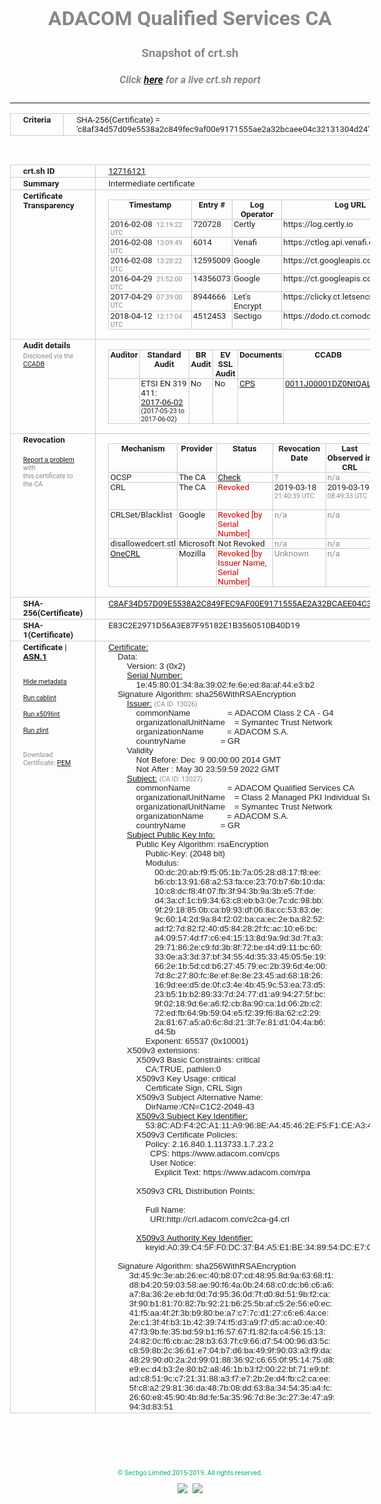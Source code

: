 # ADACOM Qualified Services CA
### Snapshot of crt.sh
##### Click [here](https://crt.sh/?q=C8AF34D57D09E5538A2C849FEC9AF00E9171555AE2A32BCAEE04C32131304D24) for a live crt.sh report

---
<!DOCTYPE HTML PUBLIC "-//W3C//DTD HTML 4.0 Transitional//EN">
<HTML>
<HEAD>
  <META http-equiv="Content-Type" content="text/html; charset=UTF-8">
  <TITLE>crt.sh | c8af34d57d09e5538a2c849fec9af00e9171555ae2a32bcaee04c32131304d24</TITLE>
  <META name="description" content="Free CT Log Certificate Search Tool from Sectigo (formerly Comodo CA)">
  <META name="keywords" content="crt.sh, CT, Certificate Transparency, Certificate Search, SSL Certificate, Sectigo, Comodo CA">
  <LINK href="//fonts.googleapis.com/css?family=Roboto+Mono|Roboto:400,400i,700,700i" rel="stylesheet">
  <STYLE type="text/css">
    a {
      white-space: nowrap;
    }
    body {
      color: #888888;
      font: 12pt Roboto, sans-serif;
      padding-top: 10px;
      text-align: center
    }
    form {
      margin: 0px
    }
    span {
      border-radius: 10px
    }
    span.heading {
      color: #888888;
      font: 12pt Roboto, sans-serif
    }
    span.title {
      background-color: #00B373;
      color: #FFFFFF;
      font: bold 18pt Roboto, sans-serif;
      padding: 0px 5px
    }
    span.text {
      color: #888888;
      font: 10pt Roboto, sans-serif
    }
    span.whiteongrey {
      background-color: #D9D9D6;
      color: #FFFFFF;
      font: bold 18pt Roboto, sans-serif;
      padding: 0px 5px
    }
    table {
      border-collapse: collapse;
      color: #222222;
      font: 10pt Roboto, sans-serif;
      margin-left: auto;
      margin-right: auto
    }
    table.options {
      border: none;
      margin-left: 10px
    }
    td, th {
      border: 1px solid #CCCCCC;
      padding: 0px 2px;
      text-align: left;
      vertical-align: top
    }
    td.outer, th.outer {
      border: 1px solid #CCCCCC;
      padding: 2px 20px;
      text-align: left
    }
    th.heading {
      color: #888888;
      font: bold italic 12pt Roboto, sans-serif;
      padding: 20px 0px 0px;
      text-align: center
    }
    th.options, td.options {
      border: none;
      vertical-align: middle
    }
    td.text {
      font: 10pt "Roboto Mono", sans-serif;
      padding: 2px 20px
    }
    td.heading {
      border: none;
      color: #888888;
      font: 12pt Roboto, sans-serif;
      padding-top: 20px;
      text-align: center
    }
    table.lint td, th {
      text-align: center
    }
    .button {
      background-color: #00B373;
      border-radius: 10px;
      color: #FFFFFF;
      font: bold 13pt Roboto, sans-serif
    }
    .copyright {
      font: 8pt Roboto, sans-serif;
      color: #00B373
    }
    .input {
      border: 1px solid #888888;
      font-weight: bold;
      text-align: center
    }
    .small {
      font: 8pt Roboto, sans-serif;
      color: #888888
    }
    .error {
      background-color: #FFDFDF;
      color: #CC0000;
      font-weight: bold
    }
    .fatal {
      background-color: #0000AA;
      color: #FFFFFF;
      font-weight: bold
    }
    .notice {
      background-color: #FFFFDF;
      color: #606000
    }
    .warning {
      background-color: #FFEFDF;
      color: #DF6000
    }
  </STYLE>
</HEAD>
<BODY>

<TABLE>
  <TR>
    <TH class="outer">Criteria</TH>
    <TD class="outer">SHA-256(Certificate) = 'c8af34d57d09e5538a2c849fec9af00e9171555ae2a32bcaee04c32131304d24'</TD>
  </TR>
</TABLE>
<BR>
<TABLE>
  <TR>
    <TH class="outer">crt.sh ID</TH>
    <TD class="outer"><A href="?id=12716121">12716121</A></TD>
  </TR>
  <TR>
    <TH class="outer">Summary</TH>
    <TD class="outer">Intermediate certificate</TD>
  </TR>
  <TR>
    <TH class="outer">Certificate<BR>Transparency</TH>
    <TD class="outer">
<TABLE class="options" style="margin-left:0px">
  <TR>
    <TH>Timestamp</TH>
    <TH>Entry #</TH>
    <TH>Log Operator</TH>
    <TH>Log URL</TH>
  </TR>
  <TR>
    <TD>2016-02-08&nbsp; <FONT class="small">12:19:22 UTC</FONT></TD>
    <TD>720728</TD>
    <TD>Certly</TD>
    <TD>https://log.certly.io</TD>
  </TR>
  <TR>
    <TD>2016-02-08&nbsp; <FONT class="small">13:09:49 UTC</FONT></TD>
    <TD>6014</TD>
    <TD>Venafi</TD>
    <TD>https://ctlog.api.venafi.com</TD>
  </TR>
  <TR>
    <TD>2016-02-08&nbsp; <FONT class="small">13:28:22 UTC</FONT></TD>
    <TD>12595009</TD>
    <TD>Google</TD>
    <TD>https://ct.googleapis.com/pilot</TD>
  </TR>
  <TR>
    <TD>2016-04-29&nbsp; <FONT class="small">21:52:00 UTC</FONT></TD>
    <TD>14356073</TD>
    <TD>Google</TD>
    <TD>https://ct.googleapis.com/rocketeer</TD>
  </TR>
  <TR>
    <TD>2017-04-29&nbsp; <FONT class="small">07:39:00 UTC</FONT></TD>
    <TD>8944666</TD>
    <TD>Let's Encrypt</TD>
    <TD>https://clicky.ct.letsencrypt.org</TD>
  </TR>
  <TR>
    <TD>2018-04-12&nbsp; <FONT class="small">12:17:04 UTC</FONT></TD>
    <TD>4512453</TD>
    <TD>Sectigo</TD>
    <TD>https://dodo.ct.comodo.com</TD>
  </TR>
</TABLE>
    </TD>
  </TR>
  <TR>
    <TH class="outer">Audit details<BR>
      <DIV class="small" style="padding-top:3px">Disclosed via the
        <A href="//ccadb-public.secure.force.com/mozilla/PublicAllIntermediateCerts" target="_blank">CCADB</A></DIV>
    </TH>
    <TD class="outer">
<TABLE class="options" style="margin-left:0px">
  <TR>
    <TH>Auditor</TH>
    <TH>Standard Audit</TH>
    <TH>BR Audit</TH>
    <TH>EV SSL Audit</TH>
    <TH>Documents</TH>
    <TH>CCADB</TH>
    <TH>Root Owner / Certificate</TH>
  </TR>
  <TR>
    <TD style="vertical-align:middle"></TD>
    <TD>ETSI EN 319 411:
      <A href="https://bug1435436.bmoattachments.org/attachment.cgi?id=8948020" target="_blank">2017-06-02</A>
      <BR><FONT style="font-size:8pt">(2017-05-23 to 2017-06-02)</FONT></TD>
    <TD>No    <TD>No    <TD>
      <A href="https://www.symantec.com/content/en/us/about/media/repository/stn-cp.pdf" target="blank">CPS</A>
    </TD>
    <TD><A href="//ccadb.force.com/0011J00001DZ0NtQAL" target="_blank">0011J00001DZ0NtQAL</A></TD>
    <TD><A href="/?id=68409">DigiCert</A></TD>
  </TR>
</TABLE>
    </TD>
  </TR>
  <TR>
    <TH class="outer">Revocation<BR><BR>
      <DIV class="small" style="padding-top:3px"><A href="?id=12716121&opt=problemreporting">Report a problem</A> with<BR>this certificate to the CA</DIV></TH>
    <TD class="outer">
      <TABLE class="options" style="margin-left:0px">
        <TR>
          <TH>Mechanism</TH>
          <TH>Provider</TH>
          <TH>Status</TH>
          <TH>Revocation Date</TH>
          <TH>Last Observed in CRL</TH>
          <TH>Last Checked <SPAN style="color:#CC0000;vertical-align:middle;font-size:70%;font-weight:normal">(Error)</SPAN></TH>
        </TR>
        <TR>
          <TD>OCSP</TD>
          <TD>The CA</TD>
          <TD><A href="?id=12716121&opt=ocsp">Check</A></TD>
          <TD><SPAN style="color:#888888">?</SPAN></TD>
          <TD><SPAN style="color:#888888">n/a</SPAN></TD>
          <TD><SPAN style="color:#888888">?</SPAN></TD>
        </TR>
        <TR>
          <TD>CRL</TD>
          <TD>The CA</TD>
          <TD><SPAN style="color:#CC0000">Revoked</SPAN></TD><TD>2019-03-18&nbsp; <FONT class="small">21:40:39 UTC</FONT></TD><TD>2019-03-19&nbsp; <FONT class="small">08:49:33 UTC</FONT></TD><TD>2019-12-04&nbsp; <FONT class="small">16:39:08 UTC</FONT></TD>
        </TR>
        <TR>
          <TD>CRLSet/Blacklist</TD>
          <TD>Google</TD>
          <TD><SPAN style="color:#CC0000">Revoked [by Serial Number]</SPAN></TD>
          <TD><SPAN style="color:#888888">n/a</SPAN></TD>
          <TD><SPAN style="color:#888888">n/a</SPAN></TD>
          <TD><SPAN style="color:#888888">n/a</SPAN></TD>
        </TR>
        <TR>
          <TD>disallowedcert.stl</TD>
          <TD>Microsoft</TD>
          <TD>Not Revoked</TD>
          <TD><SPAN style="color:#888888">n/a</SPAN></TD>
          <TD><SPAN style="color:#888888">n/a</SPAN></TD>
          <TD><SPAN style="color:#888888">n/a</SPAN></TD>
        </TR>
        <TR>
          <TD><A href="/mozilla-onecrl" target="_blank">OneCRL</A></TD>
          <TD>Mozilla</TD>
          <TD><SPAN style="color:#CC0000">Revoked [by Issuer Name, Serial Number]</SPAN></TD><TD><SPAN style="color:#888888">Unknown</SPAN></TD>
          <TD><SPAN style="color:#888888">n/a</SPAN></TD>
          <TD><SPAN style="color:#888888">n/a</SPAN></TD>
        </TR>
      </TABLE>
    </TD>
  </TR>
  <TR>
    <TH class="outer">SHA-256(Certificate)</TH>
    <TD class="outer"><A href="//censys.io/certificates/c8af34d57d09e5538a2c849fec9af00e9171555ae2a32bcaee04c32131304d24">C8AF34D57D09E5538A2C849FEC9AF00E9171555AE2A32BCAEE04C32131304D24</A></TD>
  </TR>
  <TR>
    <TH class="outer">SHA-1(Certificate)</TH>
    <TD class="outer">E83C2E2971D56A3E87F95182E1B3560510B40D19</TD>
  </TR>
  <TR>
    <TH class="outer">Certificate | <A href="?asn1=12716121">ASN.1</A>
      <SPAN class="small"><BR>
      <BR><BR><A href="?id=12716121&opt=nometadata">Hide metadata</A>
      <BR><BR><A href="?id=12716121&opt=cablint">Run cablint</A>
      <BR><BR><A href="?id=12716121&opt=x509lint">Run x509lint</A>
      <BR><BR><A href="?id=12716121&opt=zlint">Run zlint</A>
      <BR><BR><BR>Download Certificate: <A href="?d=12716121">PEM</A>
      </SPAN>
    </TH>
    <TD class="text"><A href="?d=12716121">Certificate:</A><BR>&nbsp;&nbsp;&nbsp;&nbsp;Data:<BR>&nbsp;&nbsp;&nbsp;&nbsp;&nbsp;&nbsp;&nbsp;&nbsp;Version:&nbsp;3&nbsp;(0x2)<BR>&nbsp;&nbsp;&nbsp;&nbsp;&nbsp;&nbsp;&nbsp;&nbsp;<A href="?serial=1e458001348a3902fe6eed8aaf44e3b2">Serial&nbsp;Number:</A><BR>&nbsp;&nbsp;&nbsp;&nbsp;&nbsp;&nbsp;&nbsp;&nbsp;&nbsp;&nbsp;&nbsp;&nbsp;1e:45:80:01:34:8a:39:02:fe:6e:ed:8a:af:44:e3:b2<BR>&nbsp;&nbsp;&nbsp;&nbsp;Signature&nbsp;Algorithm:&nbsp;sha256WithRSAEncryption<BR>&nbsp;&nbsp;&nbsp;&nbsp;&nbsp;&nbsp;&nbsp;&nbsp;<A href="?caid=13026">Issuer:</A> <SPAN class="small">(CA ID: 13026)</SPAN><BR>&nbsp;&nbsp;&nbsp;&nbsp;&nbsp;&nbsp;&nbsp;&nbsp;&nbsp;&nbsp;&nbsp;&nbsp;commonName&nbsp;&nbsp;&nbsp;&nbsp;&nbsp;&nbsp;&nbsp;&nbsp;&nbsp;&nbsp;&nbsp;&nbsp;&nbsp;&nbsp;&nbsp;&nbsp;=&nbsp;ADACOM&nbsp;Class&nbsp;2&nbsp;CA&nbsp;-&nbsp;G4<BR>&nbsp;&nbsp;&nbsp;&nbsp;&nbsp;&nbsp;&nbsp;&nbsp;&nbsp;&nbsp;&nbsp;&nbsp;organizationalUnitName&nbsp;&nbsp;&nbsp;&nbsp;=&nbsp;Symantec&nbsp;Trust&nbsp;Network<BR>&nbsp;&nbsp;&nbsp;&nbsp;&nbsp;&nbsp;&nbsp;&nbsp;&nbsp;&nbsp;&nbsp;&nbsp;organizationName&nbsp;&nbsp;&nbsp;&nbsp;&nbsp;&nbsp;&nbsp;&nbsp;&nbsp;&nbsp;=&nbsp;ADACOM&nbsp;S.A.<BR>&nbsp;&nbsp;&nbsp;&nbsp;&nbsp;&nbsp;&nbsp;&nbsp;&nbsp;&nbsp;&nbsp;&nbsp;countryName&nbsp;&nbsp;&nbsp;&nbsp;&nbsp;&nbsp;&nbsp;&nbsp;&nbsp;&nbsp;&nbsp;&nbsp;&nbsp;&nbsp;&nbsp;=&nbsp;GR<BR>&nbsp;&nbsp;&nbsp;&nbsp;&nbsp;&nbsp;&nbsp;&nbsp;Validity<BR>&nbsp;&nbsp;&nbsp;&nbsp;&nbsp;&nbsp;&nbsp;&nbsp;&nbsp;&nbsp;&nbsp;&nbsp;Not&nbsp;Before:&nbsp;Dec&nbsp;&nbsp;9&nbsp;00:00:00&nbsp;2014&nbsp;GMT<BR>&nbsp;&nbsp;&nbsp;&nbsp;&nbsp;&nbsp;&nbsp;&nbsp;&nbsp;&nbsp;&nbsp;&nbsp;Not&nbsp;After&nbsp;:&nbsp;May&nbsp;30&nbsp;23:59:59&nbsp;2022&nbsp;GMT<BR>&nbsp;&nbsp;&nbsp;&nbsp;&nbsp;&nbsp;&nbsp;&nbsp;<A href="?caid=13027">Subject:</A> <SPAN class="small">(CA ID: 13027)</SPAN><BR>&nbsp;&nbsp;&nbsp;&nbsp;&nbsp;&nbsp;&nbsp;&nbsp;&nbsp;&nbsp;&nbsp;&nbsp;commonName&nbsp;&nbsp;&nbsp;&nbsp;&nbsp;&nbsp;&nbsp;&nbsp;&nbsp;&nbsp;&nbsp;&nbsp;&nbsp;&nbsp;&nbsp;&nbsp;=&nbsp;ADACOM&nbsp;Qualified&nbsp;Services&nbsp;CA<BR>&nbsp;&nbsp;&nbsp;&nbsp;&nbsp;&nbsp;&nbsp;&nbsp;&nbsp;&nbsp;&nbsp;&nbsp;organizationalUnitName&nbsp;&nbsp;&nbsp;&nbsp;=&nbsp;Class&nbsp;2&nbsp;Managed&nbsp;PKI&nbsp;Individual&nbsp;Subscriber&nbsp;CA<BR>&nbsp;&nbsp;&nbsp;&nbsp;&nbsp;&nbsp;&nbsp;&nbsp;&nbsp;&nbsp;&nbsp;&nbsp;organizationalUnitName&nbsp;&nbsp;&nbsp;&nbsp;=&nbsp;Symantec&nbsp;Trust&nbsp;Network<BR>&nbsp;&nbsp;&nbsp;&nbsp;&nbsp;&nbsp;&nbsp;&nbsp;&nbsp;&nbsp;&nbsp;&nbsp;organizationName&nbsp;&nbsp;&nbsp;&nbsp;&nbsp;&nbsp;&nbsp;&nbsp;&nbsp;&nbsp;=&nbsp;ADACOM&nbsp;S.A.<BR>&nbsp;&nbsp;&nbsp;&nbsp;&nbsp;&nbsp;&nbsp;&nbsp;&nbsp;&nbsp;&nbsp;&nbsp;countryName&nbsp;&nbsp;&nbsp;&nbsp;&nbsp;&nbsp;&nbsp;&nbsp;&nbsp;&nbsp;&nbsp;&nbsp;&nbsp;&nbsp;&nbsp;=&nbsp;GR<BR>&nbsp;&nbsp;&nbsp;&nbsp;&nbsp;&nbsp;&nbsp;&nbsp;<A href="?spkisha256=3dc5f5cdbe045b997e513610f826d1aba82dd8d5298a707889e8148007495fd0">Subject&nbsp;Public&nbsp;Key&nbsp;Info:</A><BR>&nbsp;&nbsp;&nbsp;&nbsp;&nbsp;&nbsp;&nbsp;&nbsp;&nbsp;&nbsp;&nbsp;&nbsp;Public&nbsp;Key&nbsp;Algorithm:&nbsp;rsaEncryption<BR>&nbsp;&nbsp;&nbsp;&nbsp;&nbsp;&nbsp;&nbsp;&nbsp;&nbsp;&nbsp;&nbsp;&nbsp;&nbsp;&nbsp;&nbsp;&nbsp;Public-Key:&nbsp;(2048&nbsp;bit)<BR>&nbsp;&nbsp;&nbsp;&nbsp;&nbsp;&nbsp;&nbsp;&nbsp;&nbsp;&nbsp;&nbsp;&nbsp;&nbsp;&nbsp;&nbsp;&nbsp;Modulus:<BR>&nbsp;&nbsp;&nbsp;&nbsp;&nbsp;&nbsp;&nbsp;&nbsp;&nbsp;&nbsp;&nbsp;&nbsp;&nbsp;&nbsp;&nbsp;&nbsp;&nbsp;&nbsp;&nbsp;&nbsp;00:dc:20:ab:f9:f5:05:1b:7a:05:28:d8:17:f8:ee:<BR>&nbsp;&nbsp;&nbsp;&nbsp;&nbsp;&nbsp;&nbsp;&nbsp;&nbsp;&nbsp;&nbsp;&nbsp;&nbsp;&nbsp;&nbsp;&nbsp;&nbsp;&nbsp;&nbsp;&nbsp;b6:cb:13:91:68:a2:53:fa:ce:23:70:b7:6b:10:da:<BR>&nbsp;&nbsp;&nbsp;&nbsp;&nbsp;&nbsp;&nbsp;&nbsp;&nbsp;&nbsp;&nbsp;&nbsp;&nbsp;&nbsp;&nbsp;&nbsp;&nbsp;&nbsp;&nbsp;&nbsp;10:c8:dc:f8:4f:07:fb:3f:94:3b:9a:3b:e5:7f:de:<BR>&nbsp;&nbsp;&nbsp;&nbsp;&nbsp;&nbsp;&nbsp;&nbsp;&nbsp;&nbsp;&nbsp;&nbsp;&nbsp;&nbsp;&nbsp;&nbsp;&nbsp;&nbsp;&nbsp;&nbsp;d4:3a:cf:1c:b9:34:63:c8:eb:b3:0e:7c:dc:98:bb:<BR>&nbsp;&nbsp;&nbsp;&nbsp;&nbsp;&nbsp;&nbsp;&nbsp;&nbsp;&nbsp;&nbsp;&nbsp;&nbsp;&nbsp;&nbsp;&nbsp;&nbsp;&nbsp;&nbsp;&nbsp;9f:29:18:85:0b:ca:b9:93:df:06:8a:cc:53:83:de:<BR>&nbsp;&nbsp;&nbsp;&nbsp;&nbsp;&nbsp;&nbsp;&nbsp;&nbsp;&nbsp;&nbsp;&nbsp;&nbsp;&nbsp;&nbsp;&nbsp;&nbsp;&nbsp;&nbsp;&nbsp;9c:60:14:2d:9a:84:f2:02:ba:ca:ec:2e:ba:82:52:<BR>&nbsp;&nbsp;&nbsp;&nbsp;&nbsp;&nbsp;&nbsp;&nbsp;&nbsp;&nbsp;&nbsp;&nbsp;&nbsp;&nbsp;&nbsp;&nbsp;&nbsp;&nbsp;&nbsp;&nbsp;ad:f2:7d:82:f2:40:d5:84:28:2f:fc:ac:10:e6:bc:<BR>&nbsp;&nbsp;&nbsp;&nbsp;&nbsp;&nbsp;&nbsp;&nbsp;&nbsp;&nbsp;&nbsp;&nbsp;&nbsp;&nbsp;&nbsp;&nbsp;&nbsp;&nbsp;&nbsp;&nbsp;a4:09:57:4d:f7:c6:e4:15:13:8d:9a:9d:3d:7f:a3:<BR>&nbsp;&nbsp;&nbsp;&nbsp;&nbsp;&nbsp;&nbsp;&nbsp;&nbsp;&nbsp;&nbsp;&nbsp;&nbsp;&nbsp;&nbsp;&nbsp;&nbsp;&nbsp;&nbsp;&nbsp;29:71:86:2e:c9:fd:3b:8f:72:be:d4:d9:11:bc:60:<BR>&nbsp;&nbsp;&nbsp;&nbsp;&nbsp;&nbsp;&nbsp;&nbsp;&nbsp;&nbsp;&nbsp;&nbsp;&nbsp;&nbsp;&nbsp;&nbsp;&nbsp;&nbsp;&nbsp;&nbsp;33:0e:a3:3d:37:bf:34:55:4d:35:33:45:05:5e:19:<BR>&nbsp;&nbsp;&nbsp;&nbsp;&nbsp;&nbsp;&nbsp;&nbsp;&nbsp;&nbsp;&nbsp;&nbsp;&nbsp;&nbsp;&nbsp;&nbsp;&nbsp;&nbsp;&nbsp;&nbsp;66:2e:1b:5d:cd:b6:27:45:79:ec:2b:39:6d:4e:00:<BR>&nbsp;&nbsp;&nbsp;&nbsp;&nbsp;&nbsp;&nbsp;&nbsp;&nbsp;&nbsp;&nbsp;&nbsp;&nbsp;&nbsp;&nbsp;&nbsp;&nbsp;&nbsp;&nbsp;&nbsp;7d:8c:27:80:fc:8e:ef:8e:8e:23:45:ad:68:18:26:<BR>&nbsp;&nbsp;&nbsp;&nbsp;&nbsp;&nbsp;&nbsp;&nbsp;&nbsp;&nbsp;&nbsp;&nbsp;&nbsp;&nbsp;&nbsp;&nbsp;&nbsp;&nbsp;&nbsp;&nbsp;16:9d:ee:d5:de:0f:c3:4e:4b:45:9c:53:ea:73:d5:<BR>&nbsp;&nbsp;&nbsp;&nbsp;&nbsp;&nbsp;&nbsp;&nbsp;&nbsp;&nbsp;&nbsp;&nbsp;&nbsp;&nbsp;&nbsp;&nbsp;&nbsp;&nbsp;&nbsp;&nbsp;23:b5:1b:b2:89:33:7d:24:77:d1:a9:94:27:5f:bc:<BR>&nbsp;&nbsp;&nbsp;&nbsp;&nbsp;&nbsp;&nbsp;&nbsp;&nbsp;&nbsp;&nbsp;&nbsp;&nbsp;&nbsp;&nbsp;&nbsp;&nbsp;&nbsp;&nbsp;&nbsp;9f:02:18:9d:6e:a6:f2:cb:8a:90:ca:1d:06:2b:c2:<BR>&nbsp;&nbsp;&nbsp;&nbsp;&nbsp;&nbsp;&nbsp;&nbsp;&nbsp;&nbsp;&nbsp;&nbsp;&nbsp;&nbsp;&nbsp;&nbsp;&nbsp;&nbsp;&nbsp;&nbsp;72:ed:fb:64:9b:59:04:e5:f2:39:f6:8a:62:c2:29:<BR>&nbsp;&nbsp;&nbsp;&nbsp;&nbsp;&nbsp;&nbsp;&nbsp;&nbsp;&nbsp;&nbsp;&nbsp;&nbsp;&nbsp;&nbsp;&nbsp;&nbsp;&nbsp;&nbsp;&nbsp;2a:81:67:a5:a0:6c:8d:21:3f:7e:81:d1:04:4a:b6:<BR>&nbsp;&nbsp;&nbsp;&nbsp;&nbsp;&nbsp;&nbsp;&nbsp;&nbsp;&nbsp;&nbsp;&nbsp;&nbsp;&nbsp;&nbsp;&nbsp;&nbsp;&nbsp;&nbsp;&nbsp;d4:5b<BR>&nbsp;&nbsp;&nbsp;&nbsp;&nbsp;&nbsp;&nbsp;&nbsp;&nbsp;&nbsp;&nbsp;&nbsp;&nbsp;&nbsp;&nbsp;&nbsp;Exponent:&nbsp;65537&nbsp;(0x10001)<BR>&nbsp;&nbsp;&nbsp;&nbsp;&nbsp;&nbsp;&nbsp;&nbsp;X509v3&nbsp;extensions:<BR>&nbsp;&nbsp;&nbsp;&nbsp;&nbsp;&nbsp;&nbsp;&nbsp;&nbsp;&nbsp;&nbsp;&nbsp;X509v3&nbsp;Basic&nbsp;Constraints:&nbsp;critical<BR>&nbsp;&nbsp;&nbsp;&nbsp;&nbsp;&nbsp;&nbsp;&nbsp;&nbsp;&nbsp;&nbsp;&nbsp;&nbsp;&nbsp;&nbsp;&nbsp;CA:TRUE,&nbsp;pathlen:0<BR>&nbsp;&nbsp;&nbsp;&nbsp;&nbsp;&nbsp;&nbsp;&nbsp;&nbsp;&nbsp;&nbsp;&nbsp;X509v3&nbsp;Key&nbsp;Usage:&nbsp;critical<BR>&nbsp;&nbsp;&nbsp;&nbsp;&nbsp;&nbsp;&nbsp;&nbsp;&nbsp;&nbsp;&nbsp;&nbsp;&nbsp;&nbsp;&nbsp;&nbsp;Certificate&nbsp;Sign,&nbsp;CRL&nbsp;Sign<BR>&nbsp;&nbsp;&nbsp;&nbsp;&nbsp;&nbsp;&nbsp;&nbsp;&nbsp;&nbsp;&nbsp;&nbsp;X509v3&nbsp;Subject&nbsp;Alternative&nbsp;Name:&nbsp;<BR>&nbsp;&nbsp;&nbsp;&nbsp;&nbsp;&nbsp;&nbsp;&nbsp;&nbsp;&nbsp;&nbsp;&nbsp;&nbsp;&nbsp;&nbsp;&nbsp;DirName:/CN=C1C2-2048-43<BR>&nbsp;&nbsp;&nbsp;&nbsp;&nbsp;&nbsp;&nbsp;&nbsp;&nbsp;&nbsp;&nbsp;&nbsp;<A href="?ski=538cadf42ca111a9968ea445462ef5f1cea3435b">X509v3&nbsp;Subject&nbsp;Key&nbsp;Identifier:</A><BR>&nbsp;&nbsp;&nbsp;&nbsp;&nbsp;&nbsp;&nbsp;&nbsp;&nbsp;&nbsp;&nbsp;&nbsp;&nbsp;&nbsp;&nbsp;&nbsp;53:8C:AD:F4:2C:A1:11:A9:96:8E:A4:45:46:2E:F5:F1:CE:A3:43:5B<BR>&nbsp;&nbsp;&nbsp;&nbsp;&nbsp;&nbsp;&nbsp;&nbsp;&nbsp;&nbsp;&nbsp;&nbsp;X509v3&nbsp;Certificate&nbsp;Policies:&nbsp;<BR>&nbsp;&nbsp;&nbsp;&nbsp;&nbsp;&nbsp;&nbsp;&nbsp;&nbsp;&nbsp;&nbsp;&nbsp;&nbsp;&nbsp;&nbsp;&nbsp;Policy:&nbsp;2.16.840.1.113733.1.7.23.2<BR>&nbsp;&nbsp;&nbsp;&nbsp;&nbsp;&nbsp;&nbsp;&nbsp;&nbsp;&nbsp;&nbsp;&nbsp;&nbsp;&nbsp;&nbsp;&nbsp;&nbsp;&nbsp;CPS:&nbsp;https://www.adacom.com/cps<BR>&nbsp;&nbsp;&nbsp;&nbsp;&nbsp;&nbsp;&nbsp;&nbsp;&nbsp;&nbsp;&nbsp;&nbsp;&nbsp;&nbsp;&nbsp;&nbsp;&nbsp;&nbsp;User&nbsp;Notice:<BR>&nbsp;&nbsp;&nbsp;&nbsp;&nbsp;&nbsp;&nbsp;&nbsp;&nbsp;&nbsp;&nbsp;&nbsp;&nbsp;&nbsp;&nbsp;&nbsp;&nbsp;&nbsp;&nbsp;&nbsp;Explicit&nbsp;Text:&nbsp;https://www.adacom.com/rpa<BR><BR>&nbsp;&nbsp;&nbsp;&nbsp;&nbsp;&nbsp;&nbsp;&nbsp;&nbsp;&nbsp;&nbsp;&nbsp;X509v3&nbsp;CRL&nbsp;Distribution&nbsp;Points:&nbsp;<BR><BR>&nbsp;&nbsp;&nbsp;&nbsp;&nbsp;&nbsp;&nbsp;&nbsp;&nbsp;&nbsp;&nbsp;&nbsp;&nbsp;&nbsp;&nbsp;&nbsp;Full&nbsp;Name:<BR>&nbsp;&nbsp;&nbsp;&nbsp;&nbsp;&nbsp;&nbsp;&nbsp;&nbsp;&nbsp;&nbsp;&nbsp;&nbsp;&nbsp;&nbsp;&nbsp;&nbsp;&nbsp;URI:http://crl.adacom.com/c2ca-g4.crl<BR><BR>&nbsp;&nbsp;&nbsp;&nbsp;&nbsp;&nbsp;&nbsp;&nbsp;&nbsp;&nbsp;&nbsp;&nbsp;<A href="?ski=a039c45ff0dc37b4a5e1be348954dce7cc6da33d">X509v3&nbsp;Authority&nbsp;Key&nbsp;Identifier:</A><BR>&nbsp;&nbsp;&nbsp;&nbsp;&nbsp;&nbsp;&nbsp;&nbsp;&nbsp;&nbsp;&nbsp;&nbsp;&nbsp;&nbsp;&nbsp;&nbsp;keyid:A0:39:C4:5F:F0:DC:37:B4:A5:E1:BE:34:89:54:DC:E7:CC:6D:A3:3D<BR><BR>&nbsp;&nbsp;&nbsp;&nbsp;Signature&nbsp;Algorithm:&nbsp;sha256WithRSAEncryption<BR>&nbsp;&nbsp;&nbsp;&nbsp;&nbsp;&nbsp;&nbsp;&nbsp;&nbsp;3d:45:9c:3e:ab:26:ec:40:b8:07:cd:48:95:8d:9a:63:68:f1:<BR>&nbsp;&nbsp;&nbsp;&nbsp;&nbsp;&nbsp;&nbsp;&nbsp;&nbsp;d8:b4:20:59:03:58:ae:90:f6:4a:0b:24:68:c0:dc:b6:c6:a6:<BR>&nbsp;&nbsp;&nbsp;&nbsp;&nbsp;&nbsp;&nbsp;&nbsp;&nbsp;a7:8a:36:2e:eb:fd:0d:7d:95:36:0d:7f:d0:8d:51:9b:f2:ca:<BR>&nbsp;&nbsp;&nbsp;&nbsp;&nbsp;&nbsp;&nbsp;&nbsp;&nbsp;3f:90:b1:81:70:82:7b:92:21:b6:25:5b:af:c5:2e:56:e0:ec:<BR>&nbsp;&nbsp;&nbsp;&nbsp;&nbsp;&nbsp;&nbsp;&nbsp;&nbsp;41:f5:aa:4f:2f:3b:b9:80:be:a7:c7:7c:d1:27:c6:e6:4a:ce:<BR>&nbsp;&nbsp;&nbsp;&nbsp;&nbsp;&nbsp;&nbsp;&nbsp;&nbsp;2e:c1:3f:4f:b3:1b:42:39:74:f5:d3:a9:f7:d5:ac:a0:ce:40:<BR>&nbsp;&nbsp;&nbsp;&nbsp;&nbsp;&nbsp;&nbsp;&nbsp;&nbsp;47:f3:9b:fe:35:bd:59:b1:f6:57:67:f1:82:fa:c4:56:15:13:<BR>&nbsp;&nbsp;&nbsp;&nbsp;&nbsp;&nbsp;&nbsp;&nbsp;&nbsp;24:82:0c:f6:cb:ac:28:b3:63:7f:c9:66:d7:54:00:96:d3:5c:<BR>&nbsp;&nbsp;&nbsp;&nbsp;&nbsp;&nbsp;&nbsp;&nbsp;&nbsp;c8:59:8b:2c:36:61:e7:04:b7:d6:ba:49:9f:90:03:a3:f9:da:<BR>&nbsp;&nbsp;&nbsp;&nbsp;&nbsp;&nbsp;&nbsp;&nbsp;&nbsp;48:29:90:d0:2a:2d:99:01:88:36:92:c6:65:0f:95:14:75:d8:<BR>&nbsp;&nbsp;&nbsp;&nbsp;&nbsp;&nbsp;&nbsp;&nbsp;&nbsp;e9:ec:d4:b3:2e:80:b2:a8:46:1b:b3:f2:00:22:bf:71:e9:bf:<BR>&nbsp;&nbsp;&nbsp;&nbsp;&nbsp;&nbsp;&nbsp;&nbsp;&nbsp;ad:c8:51:9c:c7:21:31:88:a3:f7:e7:2b:2e:d4:fb:c2:ca:ee:<BR>&nbsp;&nbsp;&nbsp;&nbsp;&nbsp;&nbsp;&nbsp;&nbsp;&nbsp;5f:c8:a2:29:81:36:da:48:7b:08:dd:63:8a:34:54:35:a4:fc:<BR>&nbsp;&nbsp;&nbsp;&nbsp;&nbsp;&nbsp;&nbsp;&nbsp;&nbsp;26:60:e8:45:90:4b:8d:fe:5a:35:96:7d:8e:3c:27:3e:47:a9:<BR>&nbsp;&nbsp;&nbsp;&nbsp;&nbsp;&nbsp;&nbsp;&nbsp;&nbsp;94:3d:83:51<BR>    </TD>
  </TR>
</TABLE>

  <BR><BR><BR>

  <P class="copyright">&copy; Sectigo Limited 2015-2019. All rights reserved.</P>
  <DIV>
    <A href="https://sectigo.com/"><IMG src="/sectigo_s.png"></A>
    &nbsp;<A href="https://github.com/crtsh"><IMG src="/GitHub-Mark-32px.png"></A>
  </DIV>
</BODY>
</HTML>
